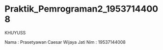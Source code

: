 # Praktik_Pemrograman2_19537144008
KHUYUSS

Nama : Prasetyawan Caesar Wijaya Jati
Nim  : 19537144008